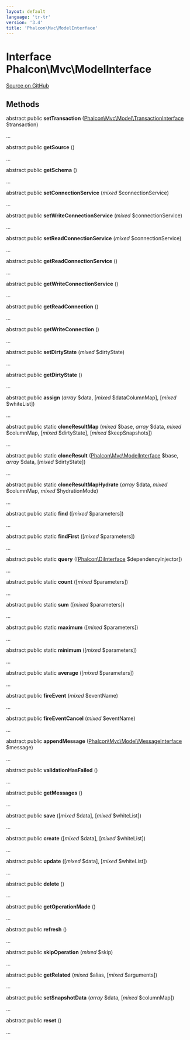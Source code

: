 ```yaml
---
layout: default
language: 'tr-tr'
version: '3.4'
title: 'Phalcon\Mvc\ModelInterface'
---
```


# Interface **Phalcon\Mvc\ModelInterface**

<a href="https://github.com/phalcon/cphalcon/tree/v3.4.0/phalcon/mvc/modelinterface.zep" class="btn btn-default btn-sm">Source on GitHub</a>

## Methods

abstract public **setTransaction** ([Phalcon\Mvc\Model\TransactionInterface](/3.4/en/api/Phalcon_Mvc_Model_TransactionInterface) $transaction)

...

abstract public **getSource** ()

...

abstract public **getSchema** ()

...

abstract public **setConnectionService** (*mixed* $connectionService)

...

abstract public **setWriteConnectionService** (*mixed* $connectionService)

...

abstract public **setReadConnectionService** (*mixed* $connectionService)

...

abstract public **getReadConnectionService** ()

...

abstract public **getWriteConnectionService** ()

...

abstract public **getReadConnection** ()

...

abstract public **getWriteConnection** ()

...

abstract public **setDirtyState** (*mixed* $dirtyState)

...

abstract public **getDirtyState** ()

...

abstract public **assign** (*array* $data, [*mixed* $dataColumnMap], [*mixed* $whiteList])

...

abstract public static **cloneResultMap** (*mixed* $base, *array* $data, *mixed* $columnMap, [*mixed* $dirtyState], [*mixed* $keepSnapshots])

...

abstract public static **cloneResult** ([Phalcon\Mvc\ModelInterface](/3.4/en/api/Phalcon_Mvc_ModelInterface) $base, *array* $data, [*mixed* $dirtyState])

...

abstract public static **cloneResultMapHydrate** (*array* $data, *mixed* $columnMap, *mixed* $hydrationMode)

...

abstract public static **find** ([*mixed* $parameters])

...

abstract public static **findFirst** ([*mixed* $parameters])

...

abstract public static **query** ([[Phalcon\DiInterface](/3.4/en/api/Phalcon_DiInterface) $dependencyInjector])

...

abstract public static **count** ([*mixed* $parameters])

...

abstract public static **sum** ([*mixed* $parameters])

...

abstract public static **maximum** ([*mixed* $parameters])

...

abstract public static **minimum** ([*mixed* $parameters])

...

abstract public static **average** ([*mixed* $parameters])

...

abstract public **fireEvent** (*mixed* $eventName)

...

abstract public **fireEventCancel** (*mixed* $eventName)

...

abstract public **appendMessage** ([Phalcon\Mvc\Model\MessageInterface](/3.4/en/api/Phalcon_Mvc_Model_MessageInterface) $message)

...

abstract public **validationHasFailed** ()

...

abstract public **getMessages** ()

...

abstract public **save** ([*mixed* $data], [*mixed* $whiteList])

...

abstract public **create** ([*mixed* $data], [*mixed* $whiteList])

...

abstract public **update** ([*mixed* $data], [*mixed* $whiteList])

...

abstract public **delete** ()

...

abstract public **getOperationMade** ()

...

abstract public **refresh** ()

...

abstract public **skipOperation** (*mixed* $skip)

...

abstract public **getRelated** (*mixed* $alias, [*mixed* $arguments])

...

abstract public **setSnapshotData** (*array* $data, [*mixed* $columnMap])

...

abstract public **reset** ()

...